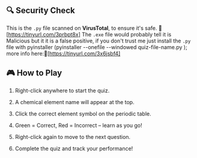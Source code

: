 ## 🔍 Security Check
This is the `.py` file scanned on **VirusTotal**, to ensure it's safe.
🔗 [https://tinyurl.com/3prbpt8x]
The `.exe` file would probably tell it is Malicious but it it is a false positive, if you don't trust me just install the `.py` file with  pyinstaller (pyinstaller --onefile --windowed quiz-file-name.py ); more info here:🔗[https://tinyurl.com/3x6jsbf4]

## 🎮 How to Play

1. Right-click anywhere to start the quiz.

2. A chemical element name will appear at the top.

3. Click the correct element symbol on the periodic table.

4. Green = Correct, Red = Incorrect – learn as you go!

5. Right-click again to move to the next question.

6. Complete the quiz and track your performance!
